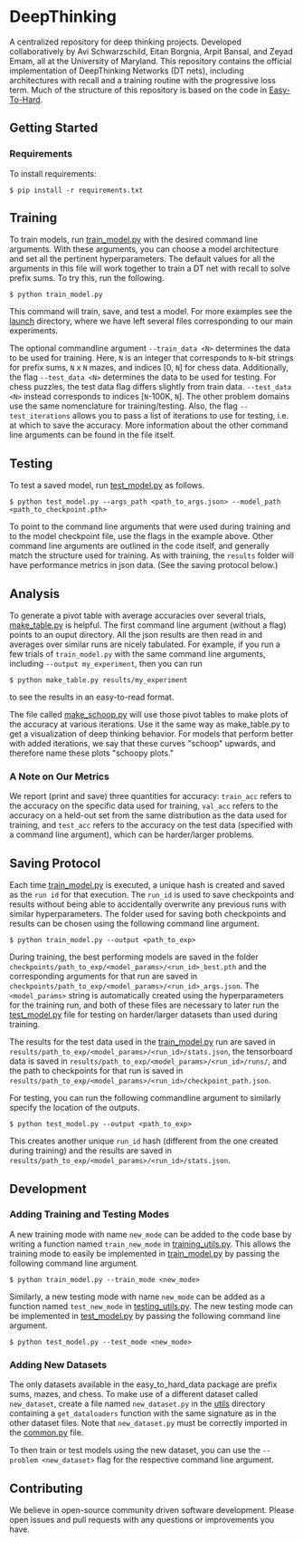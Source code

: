 # DeepThinking 
A centralized repository for deep thinking projects. Developed collaboratively by Avi Schwarzschild, Eitan Borgnia, Arpit Bansal, and Zeyad Emam, all at the University of Maryland. This repository contains the official implementation of DeepThinking Networks (DT nets), including architectures with recall and a training routine with the progressive loss term. Much of the structure of this repository is based on the code in [Easy-To-Hard](http://github.com/aks2203/easy-to-hard).

[comment]: <> (introduced in Thinking Deeper With Recurrent Networks: Logical Extrapolation Without Overthinking)

## Getting Started

### Requirements    
To install requirements:

```$ pip install -r requirements.txt```

## Training 

To train models, run [train_model.py](train_model.py) with the desired command line arguments. With these arguments, you can choose a model architecture and set all the pertinent hyperparameters. The default values for all the arguments in this file will work together to train a DT net with recall to solve prefix sums. To try this, run the following.

```$ python train_model.py```

This command will train, save, and test a model. For more examples see the [launch](launch) directory, where we have left several files corresponding to our main experiments.

The optional commandline argument `--train_data <N>` determines the data to be used for training. Here, `N` is an integer that corresponds to `N`-bit strings for prefix sums, `N` x `N` mazes, and indices [0, `N`] for chess data. Additionally, the flag `--test_data <N>` determines the data to be used for testing. For chess puzzles, the test data flag differs slightly from train data. `--test_data <N>` instead corresponds to indices [`N`-100K, `N`]. The other problem domains use the same nomenclature for training/testing. Also, the flag `--test_iterations` allows you to pass a list of iterations to use for testing, i.e. at which to save the accuracy. More information about the other command line arguments can be found in the file itself.

## Testing

To test a saved model, run [test_model.py](test_model.py) as follows. 

```$ python test_model.py --args_path <path_to_args.json> --model_path <path_to_checkpoint.pth>```

To point to the command line arguments that were used during training and to the model checkpoint file, use the flags in the example above. Other command line arguments are outlined in the code itself, and generally match the structure used for training. As with training, the `results` folder will have performance metrics in json data. (See the saving protocol below.)

## Analysis

To generate a pivot table with average accuracies over several trials, [make_table.py](data_analysis/make_table.py) is helpful. The first command line argument (without a flag) points to an ouput directory. All the json results are then read in and averages over similar runs are nicely tabulated. For example, if you run a few trials of `train_model.py` with the same command line arguments, including `--output my_experiment`, then you can run 

```$ python make_table.py results/my_experiment```

to see the results in an easy-to-read format.

The file called [make_schoop.py](data_analysis/make_schoop.py) will use those pivot tables to make plots of the accuracy at various iterations. Use it the same way as make_table.py to get a visualization of deep thinking behavior. For models that perform better with added iterations, we say that these curves "schoop" upwards, and therefore name these plots "schoopy plots."

### A Note on Our Metrics

We report (print and save) three quantities for accuracy: `train_acc` refers to the accuracy on the specific data used for training, `val_acc` refers to the accuracy on a held-out set from the same distribution as the data used for training, and `test_acc` refers to the accuracy on the test data (specified with a command line argument), which can be harder/larger problems.


## Saving Protocol

Each time [train_model.py](train_model.py) is executed, a unique hash is created and saved as the `run id` for that execution. The `run_id` is used to save checkpoints and results without being able to accidentally overwrite any previous runs with similar hyperparameters. The folder used for saving both checkpoints and results can be chosen using the following command line argument.

```$ python train_model.py --output <path_to_exp>```

During training, the best performing models are saved in the folder `checkpoints/path_to_exp/<model_params>/<run_id>_best.pth` and the corresponding arguments for that run are saved in `checkpoints/path_to_exp/<model_params>/<run_id>_args.json`. The `<model_params>` string is automatically created using the hyperparameters for the training run, and both of these files are necessary to later run the [test_model.py](test_model.py) file for testing on harder/larger datasets than used during training. 

The results for the test data used in the [train_model.py](train_mode.py) run are saved in `results/path_to_exp/<model_params>/<run_id>/stats.json`, the tensorboard data is saved in `results/path_to_exp/<model_params>/<run_id>/runs/`, and the path to checkpoints for that run is saved in `results/path_to_exp/<model_params>/<run_id>/checkpoint_path.json`.

For testing, you can run the following commandline argument to similarly specify the location of the outputs.

```$ python test_model.py --output <path_to_exp>```

This creates another unique `run_id` hash (different from the one created during training) and the results are saved in `results/path_to_exp/<model_params>/<run_id>/stats.json`.

## Development

### Adding Training and Testing Modes

A new training mode with name `new_mode` can be added to the code base by writing a function named `train_new_mode` in [training_utils.py](training_utils.py). This allows the training mode to easily be implemented in [train_model.py](train_model.py) by passing the following command line argument.

```$ python train_model.py --train_mode <new_mode>```

Similarly, a new testing mode with name `new_mode` can be added as a function named `test_new_mode` in [testing_utils.py](testing_utils.py). The new testing mode can be implemented in [test_model.py](test_model.py) by passing the following command line argument.

```$ python test_model.py --test_mode <new_mode>```

### Adding New Datasets

The only datasets available in the easy_to_hard_data package are prefix sums, mazes, and chess. To make use of a different dataset called `new_dataset`, create a file named `new_dataset.py` in the [utils](utils) directory containing a `get_dataloaders` function with the same signature as in the other dataset files. Note that `new_dataset.py` must be correctly imported in the [common.py](utils/common.py) file.

To then train or test models using the new dataset, you can use the `--problem <new_dataset>` flag for the respective command line argument.

## Contributing

We believe in open-source community driven software development. Please open issues and pull requests with any questions or improvements you have.

